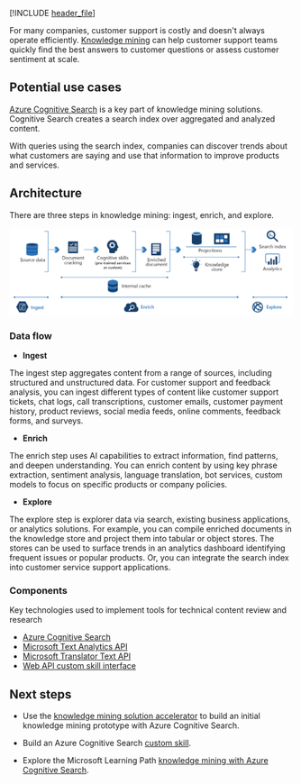 <!-- cSpell:ignore pracjain keyphrase -->

[!INCLUDE [header_file](../../../includes/sol-idea-header.md)]

For many companies, customer support is costly and doesn't always operate efficiently. [Knowledge mining](https://azure.microsoft.com/solutions/knowledge-mining/) can help customer support teams quickly find the best answers to customer questions or assess customer sentiment at scale.

## Potential use cases

[Azure Cognitive Search](/azure/search/search-what-is-azure-search) is a key part of knowledge mining solutions. Cognitive Search creates a search index over aggregated and analyzed content.

With queries using the search index, companies can discover trends about what customers are saying and use that information to improve products and services.

## Architecture

There are three steps in knowledge mining: ingest, enrich, and explore.

![Architecture diagram: knowledge mining for customer feedback and analytics with 3 steps: ingest, enrich, explore.](../media/knowledge-mining-customer-feedback-and-analytics.png)

### Data flow

- **Ingest**

The ingest step aggregates content from a range of sources, including structured and unstructured data. For customer support and feedback analysis, you can ingest different types of content like customer support tickets, chat logs, call transcriptions, customer emails, customer payment history, product reviews, social media feeds, online comments, feedback forms, and surveys.

- **Enrich**

The enrich step uses AI capabilities to extract information, find patterns, and deepen understanding. You can enrich content by using key phrase extraction, sentiment analysis, language translation, bot services, custom models to focus on specific products or company policies.

- **Explore**

The explore step is explorer data via search, existing business applications, or analytics solutions. For example, you can compile enriched documents in the knowledge store and project them into tabular or object stores. The stores can be used to surface trends in an analytics dashboard identifying frequent issues or popular products. Or, you can integrate the search index into customer service support applications.

### Components

Key technologies used to implement tools for technical content review and research

- [Azure Cognitive Search](/azure/search/)
- [Microsoft Text Analytics API](https://azure.microsoft.com/services/cognitive-services/text-analytics)
- [Microsoft Translator Text API](https://azure.microsoft.com/services/cognitive-services/translator-text-api)
- [Web API custom skill interface](/azure/search/cognitive-search-custom-skill-interface)

## Next steps

- Use the [knowledge mining solution accelerator](/samples/azure-samples/azure-search-knowledge-mining/azure-search-knowledge-mining) to build an initial knowledge mining prototype with Azure Cognitive Search.

- Build an Azure Cognitive Search [custom skill](/azure/search/cognitive-search-custom-skill-interface).

- Explore the Microsoft Learning Path [knowledge mining with Azure Cognitive Search](/learn/paths/implement-knowledge-mining-azure-cognitive-search).
